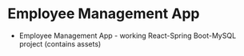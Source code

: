 # Employee Management App


- Employee Management App - working React-Spring Boot-MySQL project (contains assets)

 
